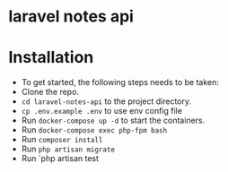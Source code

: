 # laravel notes api

# Installation
+ To get started, the following steps needs to be taken:
+ Clone the repo.
+ `cd laravel-notes-api` to the project directory.
+ `cp .env.example .env` to use env config file
+ Run `docker-compose up -d` to start the containers.
+ Run `docker-compose exec php-fpm bash`
+ Run `composer install`
+ Run `php artisan migrate`
+ Run `php artisan test